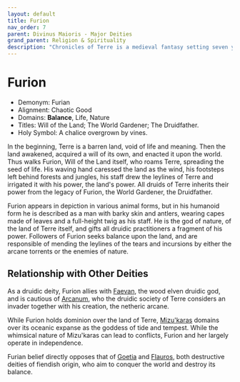 ```yaml
---
layout: default
title: Furion
nav_order: 7
parent: Divinus Maioris - Major Deities
grand_parent: Religion & Spirituality
description: "Chronicles of Terre is a medieval fantasy setting seven years in the writing, currently for dungeons & dragons 5th edition."
---
```


# Furion

- Demonym: Furian
- Alignment: Chaotic Good
- Domains: **Balance**, Life, Nature
- Titles: Will of the Land; The World Gardener; The Druidfather.
- Holy Symbol: A chalice overgrown by vines.

In the beginning, Terre is a barren land, void of life and meaning. Then the land awakened, acquired a will of its own, and enacted it upon the world. Thus walks Furion, Will of the Land itself, who roams Terre, spreading the seed of life. His waving hand caressed the land as the wind, his footsteps left behind forests and jungles, his staff drew the leylines of Terre and irrigated it with his power, the land's power. All druids of Terre inherits their power from the legacy of Furion, the World Gardener, the Druidfather.

Furion appears in depiction in various animal forms, but in his humanoid form he is described as a man with barky skin and antlers, wearing capes made of leaves and a full-height twig as his staff. He is the god of nature, of the land of Terre itself, and gifts all druidic practitioners a fragment of his power. Followers of Furion seeks balance upon the land, and are responsible of mending the leylines of the tears and incursions by either the arcane torrents or the enemies of nature.

## Relationship with Other Deities

As a druidic deity, Furion allies with [Faevan](../patronus/sylph&faevan), the wood elven druidic god, and is cautious of [Arcanum](arcanum), who the druidic society of Terre considers an invader together with his creation, the netheric arcane.

While Furion holds dominion over the land of Terre, [Mizu'karas](mizu'karas) domains over its oceanic expanse as the goddess of tide and tempest. While the whimsical nature of Mizu'karas can lead to conflicts, Furion and her largely operate in independence.

Furian belief directly opposes that of [Goetia](goetia) and [Flauros](../pars/flauros), both destructive deities of fiendish origin, who aim to conquer the world and destroy its balance.